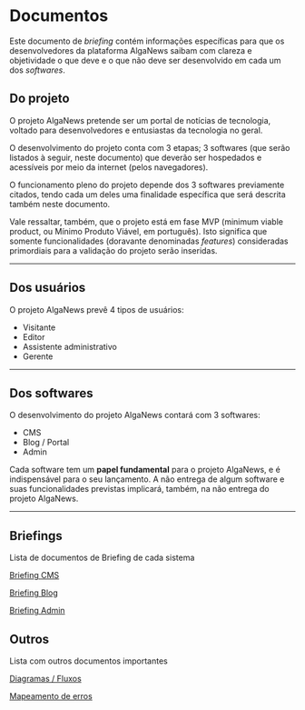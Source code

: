 # Documentos

Este documento de *briefing* contém informações específicas para que os desenvolvedores da plataforma AlgaNews saibam com clareza e objetividade o que deve e o que não deve ser desenvolvido em cada um dos *softwares*.

## **Do projeto**

O projeto AlgaNews pretende ser um portal de notícias de tecnologia, voltado para desenvolvedores e entusiastas da tecnologia no geral.

O desenvolvimento do projeto conta com 3 etapas; 3 softwares (que serão listados à seguir, neste documento) que deverão ser hospedados e acessíveis por meio da internet (pelos navegadores).

O funcionamento pleno do projeto depende dos 3 softwares previamente citados, tendo cada um deles uma finalidade específica que será descrita também neste documento.

Vale ressaltar, também, que o projeto está em fase MVP (minimum viable product, ou Mínimo Produto Viável, em português). Isto significa que somente funcionalidades (doravante denominadas *features*) consideradas primordiais para a validação do projeto serão inseridas.

---

## Dos usuários

O projeto AlgaNews prevê 4 tipos de usuários:

- Visitante
- Editor
- Assistente administrativo
- Gerente

---

## Dos softwares

O desenvolvimento do projeto AlgaNews contará com 3 softwares:

- CMS
- Blog / Portal
- Admin

Cada software tem um **papel fundamental** para o projeto AlgaNews, e é indispensável para o seu lançamento. A não entrega de algum software e suas funcionalidades previstas implicará, também, na não entrega do projeto AlgaNews.

---

## Briefings

Lista de documentos de Briefing de cada sistema

[Briefing CMS](Documentos%208dca4ded101d42478b6bc2f2c7a0fb46/Briefing%20CMS%20b7655ff1098c4ff08a9c451e81714c2e.md)

[Briefing Blog](Documentos%208dca4ded101d42478b6bc2f2c7a0fb46/Briefing%20Blog%20256d9f6ae1c24fbfb73e095b3c665de4.md)

[Briefing Admin](Documentos%208dca4ded101d42478b6bc2f2c7a0fb46/Briefing%20Admin%20b6bb1e0105e24907a8ca4a5b277e6a1a.md)

## Outros

Lista com outros documentos importantes

[Diagramas / Fluxos](Documentos%208dca4ded101d42478b6bc2f2c7a0fb46/Diagramas%20Fluxos%20179a8f8a48a44f0c9f7f502a361c27a3.md)

[Mapeamento de erros](Documentos%208dca4ded101d42478b6bc2f2c7a0fb46/Mapeamento%20de%20erros%209724ce2ebeff40e690e76ac527736d4c.md)